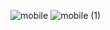 ![mobile](https://github.com/sandemoit/portofolio-v2/assets/110391043/c357fbae-bde4-49e6-a594-6b9cfc165c81)
![mobile (1)](https://github.com/sandemoit/portofolio-v2/assets/110391043/fe98cc6a-d8bd-49ca-9cf7-e0eb9d960d18)

